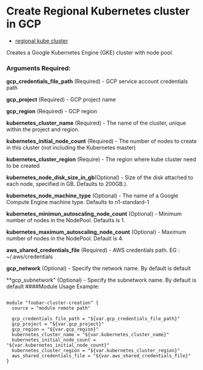 # Create Regional Kubernetes cluster in GCP

- [regional kube cluster](https://cloud.google.com/kubernetes-engine/docs/concepts/multi-zone-and-regional-clusters#regional)

Creates a Google Kubernetes Engine (GKE) cluster with node pool.

### Arguments Required:

**gcp_credentials_file_path** (Required) - GCP service account credentials path

**gcp_project** (Required) - GCP project name

**gcp_region** (Required) - GCP region

**kubernetes_cluster_name** (Required) - The name of the cluster, unique within the project and region.

**kubernetes_initial_node_count** (Required) - The number of nodes to create in this cluster (not including the Kubernetes master)

**kubernetes_cluster_region** (Require) - The region where kube cluster need to be created

**kubernetes_node_disk_size_in_gb**(Optional) - Size of the disk attached to each node, specified in GB. Defaults to 200GB.).

**kubernetes_node_machine_type** (Optional) - The name of a Google Compute Engine machine type. Defaults to n1-standard-1

**kubernetes_minimun_autoscaling_node_count** (Optional) - Minimum number of nodes in the NodePool. Defaults is 1.

**kubernetes_maximum_autoscaling_node_count** (Optional) - Maximum number of nodes in the NodePool. Default is 4.

**aws_shared_credentials_file** (Required) - AWS credentials path. EG : ~/.aws/credentials

**gcp_network** (Optional) - Specify the network name. By default is default

\*\*gcp_subnetwork" (Optional) - Specify the subnetwork name. By default is default
####Module Usage Example:

```

module "foobar-cluster-creation" {
  source = "module remote path"

  gcp_credentials_file_path = "${var.gcp_credentials_file_path}"
  gcp_project = "${var.gcp_project}"
  gcp_region = "${var.gcp_region}"
  kubernetes_cluster_name = "${var.kubernetes_cluster_name}"
  kubernetes_initial_node_count = "${var.kubernetes_initial_node_count}"
  kubernetes_cluster_region = "${var.kubernetes_cluster_region}"
  aws_shared_credentials_file = "${var.aws_shared_credentials_file}"
}

```
